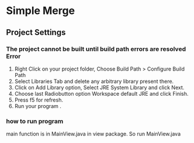 # Simple Merge

## Project Settings

### The project cannot be built until build path errors are resolved Error
1. Right Click on your project folder, Choose Build Path > Configure Build Path
2. Select Libraries Tab and delete any arbitrary library present there.
3. Click on Add Library option, Select JRE System Library and click Next.
4. Choose last Radiobutton option Workspace default JRE and click Finish.
5. Press f5 for refresh.
6. Run your program .


### how to run program
main function is in MainView.java in view package.
So run MainView.java


